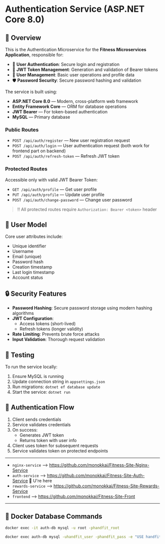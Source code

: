 # Authentication Service (ASP.NET Core 8.0)

## 🔐 Overview

This is the Authentication Microservice for the **Fitness Microservices Application**, responsible for:

- 🎯 **User Authentication**: Secure login and registration
- 🔑 **JWT Token Management**: Generation and validation of Bearer tokens
- 👤 **User Management**: Basic user operations and profile data
- 🛡️ **Password Security**: Secure password hashing and validation

The service is built using:

- **ASP.NET Core 8.0** — Modern, cross-platform web framework
- **Entity Framework Core** — ORM for database operations
- **JWT Bearer** — For token-based authentication
- **MySQL** — Primary database


### Public Routes

- `POST /api/auth/register` — New user registration request
- `POST /api/auth/login` — User authentication request (both work for frontend part on backend)
- `POST /api/auth/refresh-token` — Refresh JWT token

### Protected Routes

Accessible only with valid JWT Bearer Token:

- `GET /api/auth/profile` — Get user profile
- `PUT /api/auth/profile` — Update user profile
- `POST /api/auth/change-password` — Change user password

> !! All protected routes require `Authorization: Bearer <token>` header

## 👤 User Model

Core user attributes include:

- Unique identifier
- Username
- Email (unique)
- Password hash
- Creation timestamp
- Last login timestamp
- Account status

## 🔒 Security Features

- **Password Hashing**: Secure password storage using modern hashing algorithms
- **JWT Configuration**:
  - Access tokens (short-lived)
  - Refresh tokens (longer validity)
- **Rate Limiting**: Prevents brute force attacks
- **Input Validation**: Thorough request validation

## 🧪 Testing

To run the service locally:

1. Ensure MySQL is running
2. Update connection string in `appsettings.json`
3. Run migrations: `dotnet ef database update`
4. Start the service: `dotnet run`

## 🔐 Authentication Flow

1. Client sends credentials
2. Service validates credentials
3. On success:
   - Generates JWT token
   - Returns token with user info
4. Client uses token for subsequent requests
5. Service validates token on protected endpoints

---

- `nginx-service` --> https://github.com/monokkai/Fitness-Site-Nginx-Service
- `auth-service` --> https://github.com/monokkai/Fitness-Site-Auth-Service 📍 U're here
- `rewards-service` --> https://github.com/monokkai/Fitness-Site-Rewards-Service
- `frontend` --> https://github.com/monokkai/Fitness-Site-Front

---

## 🐳 Docker Database Commands

```bash
docker exec -it auth-db mysql -u root -phandfit_root

docker exec auth-db mysql -uhandfit_user -phandfit_pass -e "USE handfit_db; SELECT UserId, Username, Email, CreatedAt, LastLoginAt, IsActive FROM Users;"
```
